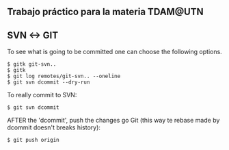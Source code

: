 Trabajo práctico para la materia TDAM@UTN
-----------------------------------------

## SVN <-> GIT

To see what is going to be committed one can choose the following options.

    $ gitk git-svn..
    $ gitk
    $ git log remotes/git-svn.. --oneline
    $ git svn dcommit --dry-run

To really commit to SVN:

    $ git svn dcommit

AFTER the 'dcommit', push the changes go Git (this way te rebase made by dcommit doesn't breaks history):

    $ git push origin

